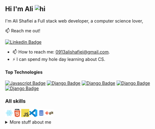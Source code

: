 ## Hi I'm Ali <img src="https://user-images.githubusercontent.com/1303154/88677602-1635ba80-d120-11ea-84d8-d263ba5fc3c0.gif" width="28px" alt="hi">

I'm Ali Shafiei a Full stack web developer, a computer science lover, 

:mailbox: Reach me out!

 [![Linkedin Badge](https://img.shields.io/badge/-Ali-shafiei--c0392b?style=flat&labelColor=0e76a8&logo=linkedin&logoColor=white)](https://www.linkedin.com/in/ali-shafiei-26a0111b4/)

<!-- TODO: Add last video link -->

<!-- - 🔭 I’m currently working at @Toptal -->
- 📫 How to reach me: 0913alishafiei@gmail.com.
- ⚡ I can spend my hole day learning about CS.

#### Top Technologies

<!-- TODO: Make technologies links takes you to repositories -->

[![Javascript Badge](https://img.shields.io/badge/JS-React-red)](#) [![Django Badge](https://img.shields.io/badge/Python-Django-black)](#) [![Django Badge](https://img.shields.io/badge/-HTML-orange)](#) [![Django Badge](https://img.shields.io/badge/-CSS-gray)](#) [![Django Badge](https://img.shields.io/badge/-SQL-ff69b4)](#)

### All skills

<img align="left" alt="React" width="26px" src="https://raw.githubusercontent.com/github/explore/80688e429a7d4ef2fca1e82350fe8e3517d3494d/topics/react/react.png" />

<img align="left" alt="HTML5" width="26px" src="https://raw.githubusercontent.com/github/explore/80688e429a7d4ef2fca1e82350fe8e3517d3494d/topics/html/html.png" />

<img align="left" alt="JavaScript" width="26px" src="https://raw.githubusercontent.com/github/explore/80688e429a7d4ef2fca1e82350fe8e3517d3494d/topics/javascript/javascript.png" />

<img align="left" alt="Visual Studio Code" width="26px" src="https://raw.githubusercontent.com/github/explore/80688e429a7d4ef2fca1e82350fe8e3517d3494d/topics/visual-studio-code/visual-studio-code.png" />

<img align="left" alt="SQL" width="26px" src="https://raw.githubusercontent.com/github/explore/80688e429a7d4ef2fca1e82350fe8e3517d3494d/topics/sql/sql.png" />

<img align="left" alt="Git" width="26px" src="https://raw.githubusercontent.com/github/explore/80688e429a7d4ef2fca1e82350fe8e3517d3494d/topics/git/git.png" />

<br />
<br />



<details>
<summary>
  More stuff about me
</summary>

<br >

I love Sitting on my chair and learning everything i find about computer science. Im FULL of Curiosity about CS and Galaxy. Every day is like learning something new and implementing it.


#### Coding Stats

<!--START_SECTION:waka-->
```text
Python       80 hrs 00 mins  ███████████████████░░░░░░   70 % 
JavaScript   60 hrs 00 mins  ████████████████░░░░░░░░░   60 % 
HTML         60 hrs 00 mins  █████████████░░░░░░░░░░░░   50 % 
CSS          60 hrs 00 mins  █████████████░░░░░░░░░░░░   50 % 
C            30 hrs          ████████░░░░░░░░░░░░░░░░░   20 % 
Others       2 hrs           ████░░░░░░░░░░░░░░░░░░░░░   10 % 
```
<!--END_SECTION:waka-->

#### Github Stats

![Anurag's GitHub stats](https://github-readme-stats.vercel.app/api?username=969ali969&theme=radical)

</details>

